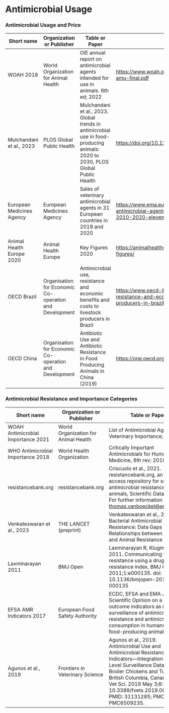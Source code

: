 # Antimicrobial Usage

<h3>Antimicrobial Usage and Price</h3>

Short name | Organization or Publisher | Table or Paper | URL
---|---|---|---
WOAH 2018 | World Organization for Animal Health | OIE annual report on antimicrobial agents intended for use in animals. 6th ed; 2022 | https://www.woah.org/app/uploads/2022/06/a-sixth-annual-report-amu-final.pdf
Mulchandani et al., 2023 | PLOS Global Public Health | Mulchandani et al., 2023. Global trends in antimicrobial use in food-producing animals: 2020 to 2030, PLOS Global Public Health | https://doi.org/10.1371/journal.pgph.0001305
European Medicines Agency | European Medicines Agency | Sales of veterinary antimicrobial agents in 31 European countries in 2019 and 2020 | https://www.ema.europa.eu/en/documents/report/sales-veterinary-antimicrobial-agents-31-european-countries-2019-2020-trends-2010-2020-eleventh_en.pdf
Animal Health Europe 2020 | Animal Health Europe | Key Figures 2020 | https://animalhealtheurope.eu/about-us/annual-reports/2020-2/key-figures/
OECD Brazil | Organisation for Economic Co-operation and Development | Antimicrobial use, resistance and economic benefits and costs to livestock producers in Brazil | https://www.oecd-ilibrary.org/agriculture-and-food/antimicrobial-use-resistance-and-economic-benefits-and-costs-to-livestock-producers-in-brazil_27137b1e-en
OECD China | Organisation for Economic Co-operation and Development | Antibiotic Use and Antibiotic Resistance in Food Producing Animals in China (2019) | https://one.oecd.org/document/TAD/CA/APM/WP(2018)19/FINAL/En/pdf


<h3>Antimicrobial Resistance and Importance Categories</h3>

Short name | Organization or Publisher | Table or Paper | URL
---|---|---|---
WOAH Antimicrobial Importance 2021 | World Organization for Animal Health | List of Antimicrobial Agents of Veterinary Importance; 2021 | https://www.woah.org/app/uploads/2021/06/a-oie-list-antimicrobials-june2021.pdf
WHO Antimicrobial Importance 2018 | World Health Organization | Critically Important Antimicrobials for Human Medicine, 6th rev; 2018 | https://apps.who.int/iris/bitstream/handle/10665/312266/9789241515528-eng.pdf
resistancebank.org | resistancebank.org | Criscuolo et al., 2021. resistancebank.org, an open-access repository for surveys of antimicrobial resistance in animals, Scientific Data 8 (189). For further information contact thomas.vanboeckel@env.ethz.ch | http://resistancebank.org
Venkateswaran et al., 2023 | THE LANCET (preprint) | Venkateswaran et al., 2023. Bacterial Antimicrobial Resistance: Data Gaps and Relationships between Human and Animal Resistance | https://ssrn.com/abstract=4346767
Laxminarayan 2011 | BMJ Open | Laxminarayan R, Klugman KP, 2011. Communicating trends in resistance using a drug resistance index, BMJ Open 2011;1:e000135. doi: 10.1136/bmjopen-2011-000135 | https://bmjopen.bmj.com/content/1/2/e000135
EFSA AMR Indicators 2017 | European Food Safety Authority | ECDC, EFSA and EMA Joint Scientific Opinion on a list of outcome indicators as regards surveillance of antimicrobial resistance and antimicrobial consumption in humans and food-producing animals (2017) | https://www.efsa.europa.eu/en/efsajournal/pub/5017
Agunos et al., 2019 | Frontiers in Veterinary Science | Agunos et al., 2019. Antimicrobial Use and Antimicrobial Resistance Indicators—Integration of Farm-Level Surveillance Data From Broiler Chickens and Turkeys in British Columbia, Canada. Front Vet Sci. 2019 May 3;6:131. doi: 10.3389/fvets.2019.00131. PMID: 31131285; PMCID: PMC6509235.| https://www.ncbi.nlm.nih.gov/pmc/articles/PMC6509235/#B18
